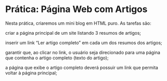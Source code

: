 # Prática: Página Web com Artigos

Nesta prática, criaremos um mini blog em HTML puro. As tarefas são:

criar a página principal de um site listando 3 resumos de artigos;

inserir um link “Ler artigo completo” em cada um dos resumos dos artigos;

garantir que, ao clicar no link, o usuário seja direcionado para uma página que contenha o artigo completo (texto do artigo);

a página que exibe o artigo completo deverá possuir um link que permita voltar à página principal;